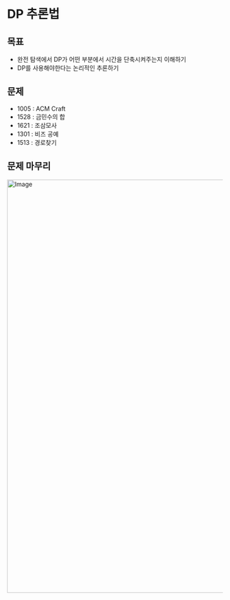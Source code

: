 # DP 추론법
## 목표
- 완전 탐색에서 DP가 어떤 부분에서 시간을 단축시켜주는지 이해하기
- DP를 사용해야한다는 논리적인 추론하기
## 문제
- 1005 : ACM Craft
- 1528 : 금민수의 합
- 1621 : 조삼모사
- 1301 : 비즈 공예
- 1513 : 경로찾기

## 문제 마무리
<img width="963" alt="Image" src="https://github.com/user-attachments/assets/6b078cc8-92b7-4fef-a41c-073eac0b8072" />